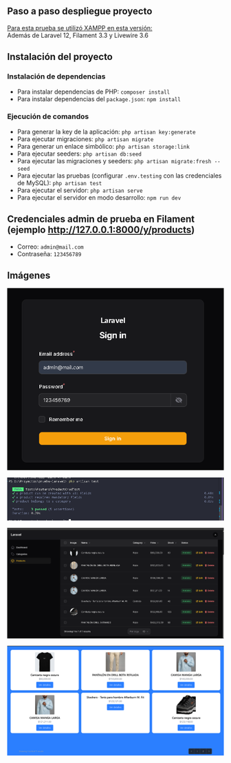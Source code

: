 ## Paso a paso despliegue proyecto

[Para esta prueba se utilizó XAMPP en esta versión:](https://www.apachefriends.org/es/download.html)  
Además de Laravel 12, Filament 3.3 y Livewire 3.6

## Instalación del proyecto

### Instalación de dependencias
- Para instalar dependencias de PHP: `composer install`
- Para instalar dependencias del `package.json`: `npm install`

### Ejecución de comandos
- Para generar la key de la aplicación: `php artisan key:generate`
- Para ejecutar migraciones: `php artisan migrate`
- Para generar un enlace simbólico: `php artisan storage:link`
- Para ejecutar seeders: `php artisan db:seed`
- Para ejecutar las migraciones y seeders: `php artisan migrate:fresh --seed`
- Para ejecutar las pruebas (configurar `.env.testing` con las credenciales de MySQL): `php artisan test`
- Para ejecutar el servidor: `php artisan serve`
- Para ejecutar el servidor en modo desarrollo: `npm run dev`

## Credenciales admin de prueba en Filament (ejemplo http://127.0.0.1:8000/y/products)
- Correo: `admin@mail.com`
- Contraseña: `123456789`

## Imágenes
![Credenciales](https://github.com/copgADSI/prueba-laravel-filament-livewire/blob/main/public/images/login-admin.png)

![Test](https://github.com/copgADSI/prueba-laravel-filament-livewire/blob/main/public/images/test.png?raw=true)

![Productos](https://github.com/copgADSI/prueba-laravel-filament-livewire/blob/main/public/images/image.png)

![Productos públicos](https://github.com/copgADSI/prueba-laravel-filament-livewire/blob/main/public/images/public-products.png)

